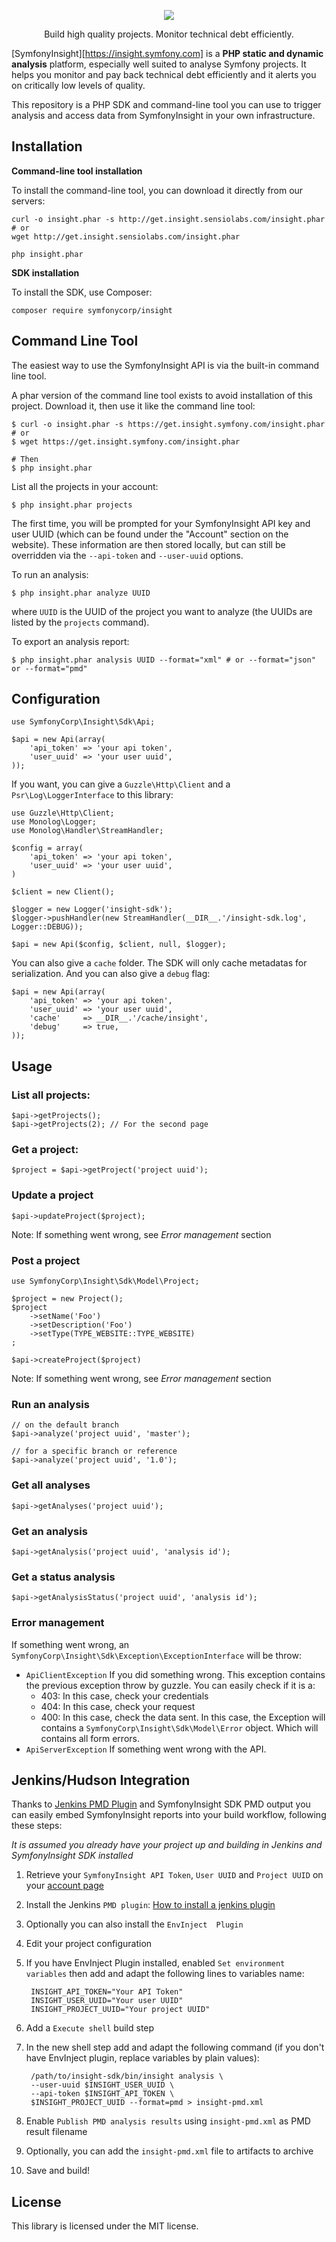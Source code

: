 <p align="center"><a href="https://insight.symfony.com" target="_blank">
    <img src="https://symfony.com/logos/symfony_black_02.svg">
</a></p>

<p align="center">
    Build high quality projects. Monitor technical debt efficiently.
</p>

[SymfonyInsight][https://insight.symfony.com] is a **PHP static and dynamic analysis**
platform, especially well suited to analyse Symfony projects. It helps you monitor and pay back
technical debt efficiently and it alerts you on critically low levels of quality.

This repository is a PHP SDK and command-line tool you can use to trigger analysis and access
data from SymfonyInsight in your own infrastructure.

Installation
------------

**Command-line tool installation**

To install the command-line tool, you can download it directly from our servers:

```
curl -o insight.phar -s http://get.insight.sensiolabs.com/insight.phar
# or
wget http://get.insight.sensiolabs.com/insight.phar

php insight.phar
```

**SDK installation**

To install the SDK, use Composer:

```
composer require symfonycorp/insight
```

Command Line Tool
-----------------

The easiest way to use the SymfonyInsight API is via the built-in command
line tool.

A phar version of the command line tool exists to avoid installation of this
project. Download it, then use it like the command line tool:

    $ curl -o insight.phar -s https://get.insight.symfony.com/insight.phar
    # or
    $ wget https://get.insight.symfony.com/insight.phar

    # Then
    $ php insight.phar

List all the projects in your account:

    $ php insight.phar projects

The first time, you will be prompted for your SymfonyInsight API key and
user UUID (which can be found under the "Account" section on the website).
These information are then stored locally, but can still be overridden via the
`--api-token` and `--user-uuid` options.

To run an analysis:

    $ php insight.phar analyze UUID

where `UUID` is the UUID of the project you want to analyze (the UUIDs are
listed by the `projects` command).

To export an analysis report:

    $ php insight.phar analysis UUID --format="xml" # or --format="json" or --format="pmd"

Configuration
-------------

    use SymfonyCorp\Insight\Sdk\Api;

    $api = new Api(array(
        'api_token' => 'your api token',
        'user_uuid' => 'your user uuid',
    ));

If you want, you can give a `Guzzle\Http\Client` and a
`Psr\Log\LoggerInterface` to this library:

    use Guzzle\Http\Client;
    use Monolog\Logger;
    use Monolog\Handler\StreamHandler;

    $config = array(
        'api_token' => 'your api token',
        'user_uuid' => 'your user uuid',
    )

    $client = new Client();

    $logger = new Logger('insight-sdk');
    $logger->pushHandler(new StreamHandler(__DIR__.'/insight-sdk.log', Logger::DEBUG));

    $api = new Api($config, $client, null, $logger);

You can also give a `cache` folder. The SDK will only cache metadatas for
serialization. And you can also give a `debug` flag:

    $api = new Api(array(
        'api_token' => 'your api token',
        'user_uuid' => 'your user uuid',
        'cache'     => __DIR__.'/cache/insight',
        'debug'     => true,
    ));

Usage
-----

### List all projects:

    $api->getProjects();
    $api->getProjects(2); // For the second page

### Get a project:

    $project = $api->getProject('project uuid');

### Update a project

    $api->updateProject($project);

Note: If something went wrong, see *Error management* section

### Post a project

    use SymfonyCorp\Insight\Sdk\Model\Project;

    $project = new Project();
    $project
        ->setName('Foo')
        ->setDescription('Foo')
        ->setType(TYPE_WEBSITE::TYPE_WEBSITE)
    ;

    $api->createProject($project)

Note: If something went wrong, see *Error management* section

### Run an analysis

    // on the default branch
    $api->analyze('project uuid', 'master');

    // for a specific branch or reference
    $api->analyze('project uuid', '1.0');

### Get all analyses

    $api->getAnalyses('project uuid');

### Get an analysis

    $api->getAnalysis('project uuid', 'analysis id');

### Get a status analysis

    $api->getAnalysisStatus('project uuid', 'analysis id');

### Error management

If something went wrong, an
`SymfonyCorp\Insight\Sdk\Exception\ExceptionInterface` will be throw:

* `ApiClientException` If you did something wrong. This exception contains the
  previous exception throw by guzzle. You can easily check if it is a:
  * 403: In this case, check your credentials
  * 404: In this case, check your request
  * 400: In this case, check the data sent. In this case, the Exception will
    contains a `SymfonyCorp\Insight\Sdk\Model\Error` object. Which will contains
    all form errors.
* `ApiServerException` If something went wrong with the API.

Jenkins/Hudson Integration
--------------------------

Thanks to [Jenkins PMD Plugin](https://wiki.jenkins-ci.org/display/JENKINS/PMD+Plugin) and SymfonyInsight SDK PMD output you can easily
embed SymfonyInsight reports into your build workflow, following these steps:

*It is assumed you already have your project up and building in Jenkins and SymfonyInsight SDK installed*

1. Retrieve your `SymfonyInsight API Token`, `User UUID` and `Project UUID`
on your [account page](https://insight.symfony.com/account)
2. Install the Jenkins `PMD plugin`:
[How to install a jenkins plugin](https://wiki.jenkins-ci.org/display/JENKINS/Plugins#Plugins-Howtoinstallplugins)
3. Optionally you can also install the `EnvInject  Plugin`
4. Edit your project configuration
5. If you have EnvInject Plugin installed,
enabled `Set environment variables` then add and adapt the following lines to variables name:

        INSIGHT_API_TOKEN="Your API Token"
        INSIGHT_USER_UUID="Your user UUID"
        INSIGHT_PROJECT_UUID="Your project UUID"

6. Add a `Execute shell` build step
7. In the new shell step add and adapt the following command (if you don't have EnvInject plugin, replace variables by plain values):

        /path/to/insight-sdk/bin/insight analysis \
        --user-uuid $INSIGHT_USER_UUID \
        --api-token $INSIGHT_API_TOKEN \
        $INSIGHT_PROJECT_UUID --format=pmd > insight-pmd.xml

8. Enable `Publish PMD analysis results` using `insight-pmd.xml` as PMD result filename
9. Optionally, you can add the `insight-pmd.xml` file to artifacts to archive
10. Save and build!

License
-------

This library is licensed under the MIT license.
